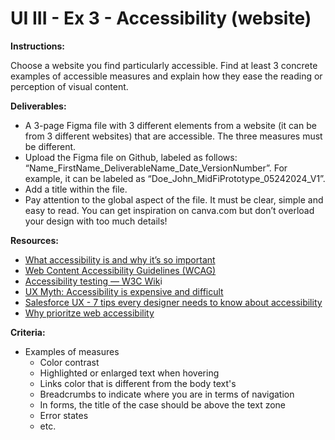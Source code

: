# UI III - Ex 3 - Accessibility (website)

**Instructions:** 

Choose a website you find particularly accessible. Find at least 3 concrete examples of accessible measures and explain how they ease the reading or perception of visual content.

**Deliverables:** 

- A 3-page Figma file with 3 different elements from a website (it can be from 3 different websites) that are accessible. The three measures must be different.
- Upload the Figma file on Github, labeled as follows: “Name_FirstName_DeliverableName_Date_VersionNumber”. For example, it can be labeled as “Doe_John_MidFiPrototype_05242024_V1”.
- Add a title within the file.
- Pay attention to the global aspect of the file. It must be clear, simple and easy to read. You can get inspiration on canva.com but don’t overload your design with too much details!


**Resources:** 

- [What accessibility is and why it’s so important](https://uxdesign.cc/what-accessibility-is-and-why-its-so-important-9c56e033ff26)
- [Web Content Accessibility Guidelines (WCAG)](https://www.w3.org/WAI/standards-guidelines/wcag/)
- [Accessibility testing — W3C Wik](https://www.w3.org/wiki/Accessibility_testing)i
- [UX Myth: Accessibility is expensive and difficult](https://uxmyths.com/post/654091803/myth-5-accessibility-is-expensive-and-difficult)
- [Salesforce UX - 7 tips every designer needs to know about accessibility](https://medium.com/salesforce-ux/7-things-every-designer-needs-to-know-about-accessibility-64f105f0881b)
- [Why prioritze web accessibility](https://blog.hubspot.com/service/why-prioritize-web-accessibility)

**Criteria:**

- Examples of measures
    - Color contrast
    - Highlighted or enlarged text when hovering
    - Links color that is different from the body text's
    - Breadcrumbs to indicate where you are in terms of navigation
    - In forms, the title of the case should be above the text zone
    - Error states
    - etc.
